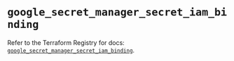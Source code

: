 # `google_secret_manager_secret_iam_binding`

Refer to the Terraform Registry for docs: [`google_secret_manager_secret_iam_binding`](https://registry.terraform.io/providers/hashicorp/google-beta/6.44.0/docs/resources/google_secret_manager_secret_iam_binding).
